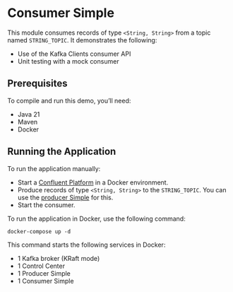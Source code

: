# Consumer Simple

This module consumes records of type `<String, String>` from a topic named `STRING_TOPIC`.
It demonstrates the following:

- Use of the Kafka Clients consumer API
- Unit testing with a mock consumer

## Prerequisites

To compile and run this demo, you’ll need:

- Java 21
- Maven
- Docker

## Running the Application

To run the application manually:

- Start a [Confluent Platform](https://docs.confluent.io/platform/current/quickstart/ce-docker-quickstart.html#step-1-download-and-start-cp) in a Docker environment.
- Produce records of type `<String, String>` to the `STRING_TOPIC`. You can use the [producer Simple](../../kafka-producer-quickstarts/kafka-producer-simple) for this.
- Start the consumer.

To run the application in Docker, use the following command:

```console
docker-compose up -d
```

This command starts the following services in Docker:

- 1 Kafka broker (KRaft mode)
- 1 Control Center
- 1 Producer Simple
- 1 Consumer Simple
